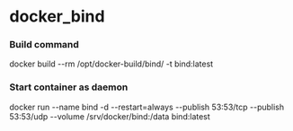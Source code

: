 # docker_bind

### Build command
docker build --rm /opt/docker-build/bind/ -t bind:latest

### Start container as daemon
docker run --name bind -d --restart=always --publish 53:53/tcp --publish 53:53/udp --volume /srv/docker/bind:/data bind:latest

